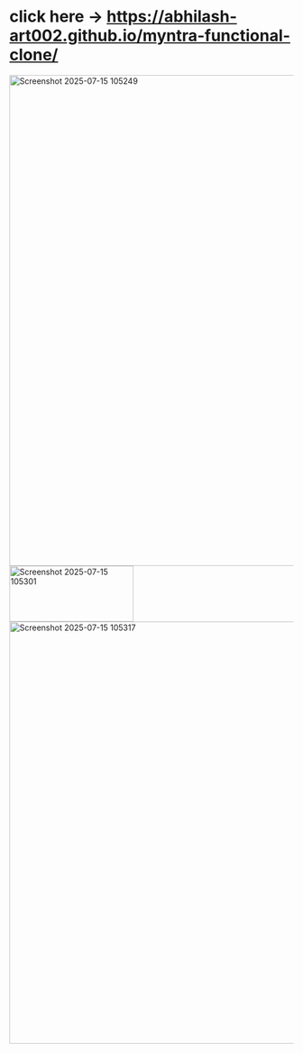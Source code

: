 # click here -> https://abhilash-art002.github.io/myntra-functional-clone/


<img width="1832" height="871" alt="Screenshot 2025-07-15 105249" src="https://github.com/user-attachments/assets/b0012bf0-fad0-4279-804f-0fb4152cb44e" />
<img width="220" height="99" alt="Screenshot 2025-07-15 105301" src="https://github.com/user-attachments/assets/c7ddfeb1-eb82-488e-94e2-659977ec9af1" />
<img width="1858" height="749" alt="Screenshot 2025-07-15 105317" src="https://github.com/user-attachments/assets/ff8c8be4-353c-4ddb-9d3b-47288c5f9f8a" />
